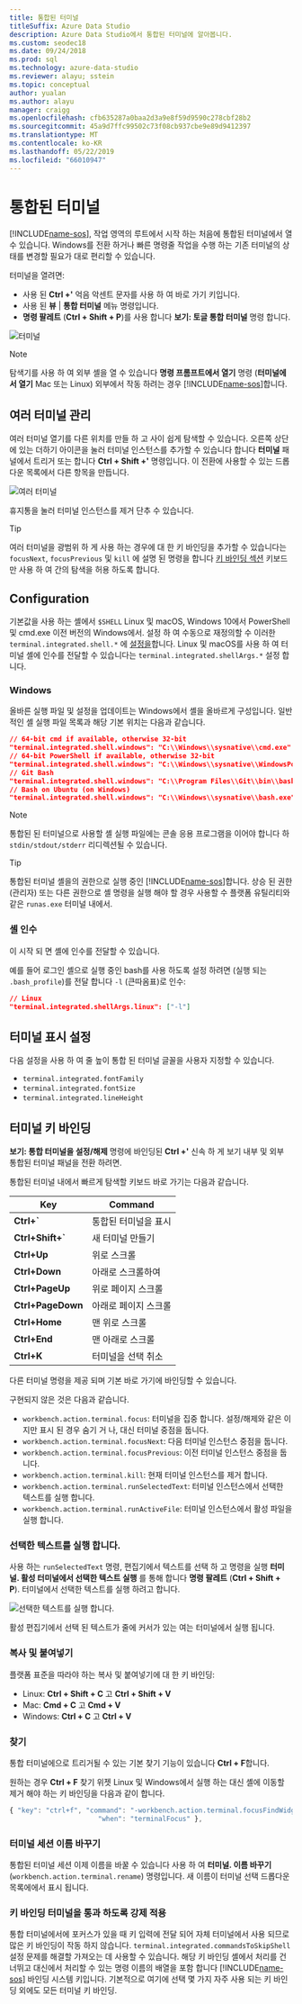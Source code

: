 ```yaml
---
title: 통합된 터미널
titleSuffix: Azure Data Studio
description: Azure Data Studio에서 통합된 터미널에 알아봅니다.
ms.custom: seodec18
ms.date: 09/24/2018
ms.prod: sql
ms.technology: azure-data-studio
ms.reviewer: alayu; sstein
ms.topic: conceptual
author: yualan
ms.author: alayu
manager: craigg
ms.openlocfilehash: cfb635287a0baa2d3a9e8f59d9590c278cbf28b2
ms.sourcegitcommit: 45a9d7ffc99502c73f08cb937cbe9e89d9412397
ms.translationtype: MT
ms.contentlocale: ko-KR
ms.lasthandoff: 05/22/2019
ms.locfileid: "66010947"
---
```

# <a name="integrated-terminal"></a>통합된 터미널

[!INCLUDE[name-sos](../includes/name-sos-short.md)], 작업 영역의 루트에서 시작 하는 처음에 통합된 터미널에서 열 수 있습니다. Windows를 전환 하거나 빠른 명령줄 작업을 수행 하는 기존 터미널의 상태를 변경할 필요가 대로 편리할 수 있습니다.

터미널을 열려면:

* 사용 된 **Ctrl +'** 억음 악센트 문자를 사용 하 여 바로 가기 키입니다.
* 사용 된 **뷰** | **통합 터미널** 메뉴 명령입니다.
* **명령 팔레트** (**Ctrl + Shift + P**)를 사용 합니다 **보기: 토글 통합 터미널** 명령 합니다.

![터미널](media/integrated-terminal/terminal-screen.png)

> [!NOTE]
> 탐색기를 사용 하 여 외부 셸을 열 수 있습니다 **명령 프롬프트에서 열기** 명령 (**터미널에서 열기** Mac 또는 Linux) 외부에서 작동 하려는 경우 [!INCLUDE[name-sos](../includes/name-sos-short.md)]합니다.

## <a name="managing-multiple-terminals"></a>여러 터미널 관리

여러 터미널 열기를 다른 위치를 만들 하 고 사이 쉽게 탐색할 수 있습니다. 오른쪽 상단에 있는 더하기 아이콘을 눌러 터미널 인스턴스를 추가할 수 있습니다 합니다 **터미널** 패널에서 트리거 또는 합니다 **Ctrl + Shift +'** 명령입니다. 이 전환에 사용할 수 있는 드롭다운 목록에서 다른 항목을 만듭니다.

![여러 터미널](media/integrated-terminal/terminal-multiple-instances.png)

휴지통을 눌러 터미널 인스턴스를 제거 단추 수 있습니다.

> [!TIP]
> 여러 터미널을 광범위 하 게 사용 하는 경우에 대 한 키 바인딩을 추가할 수 있습니다는 `focusNext`, `focusPrevious` 및 `kill` 에 설명 된 명령을 합니다 [키 바인딩 섹션](#key-bindings) 키보드만 사용 하 여 간의 탐색을 허용 하도록 합니다.

## <a name="configuration"></a>Configuration

기본값을 사용 하는 셸에서 `$SHELL` Linux 및 macOS, Windows 10에서 PowerShell 및 cmd.exe 이전 버전의 Windows에서. 설정 하 여 수동으로 재정의할 수 이러한 `terminal.integrated.shell.*` 에 [설정을](settings.md)합니다. Linux 및 macOS를 사용 하 여 터미널 셸에 인수를 전달할 수 있습니다는 `terminal.integrated.shellArgs.*` 설정 합니다.

### <a name="windows"></a>Windows

올바른 실행 파일 및 설정을 업데이트는 Windows에서 셸을 올바르게 구성입니다. 일반적인 셸 실행 파일 목록과 해당 기본 위치는 다음과 같습니다.

```json
// 64-bit cmd if available, otherwise 32-bit
"terminal.integrated.shell.windows": "C:\\Windows\\sysnative\\cmd.exe"
// 64-bit PowerShell if available, otherwise 32-bit
"terminal.integrated.shell.windows": "C:\\Windows\\sysnative\\WindowsPowerShell\\v1.0\\powershell.exe"
// Git Bash
"terminal.integrated.shell.windows": "C:\\Program Files\\Git\\bin\\bash.exe"
// Bash on Ubuntu (on Windows)
"terminal.integrated.shell.windows": "C:\\Windows\\sysnative\\bash.exe"
```

> [!NOTE]
> 통합된 된 터미널으로 사용할 셸 실행 파일에는 콘솔 응용 프로그램을 이어야 합니다 하 `stdin/stdout/stderr` 리디렉션될 수 있습니다.

> [!TIP]
> 통합된 터미널 셸을의 권한으로 실행 중인 [!INCLUDE[name-sos](../includes/name-sos-short.md)]합니다. 상승 된 권한 (관리자) 또는 다른 권한으로 셸 명령을 실행 해야 할 경우 사용할 수 플랫폼 유틸리티와 같은 `runas.exe` 터미널 내에서.

### <a name="shell-arguments"></a>셸 인수

이 시작 되 면 셸에 인수를 전달할 수 있습니다.

예를 들어 로그인 셸으로 실행 중인 bash를 사용 하도록 설정 하려면 (실행 되는 `.bash_profile`)를 전달 합니다 `-l` (큰따옴표)로 인수:

```json
// Linux
"terminal.integrated.shellArgs.linux": ["-l"]
```

## <a name="terminal-display-settings"></a>터미널 표시 설정

다음 설정을 사용 하 여 줄 높이 통합 된 터미널 글꼴을 사용자 지정할 수 있습니다.

* `terminal.integrated.fontFamily`
* `terminal.integrated.fontSize`
* `terminal.integrated.lineHeight`

## <a id="key-bindings"></a>터미널 키 바인딩

**보기: 통합 터미널을 설정/해제** 명령에 바인딩된 **Ctrl +'** 신속 하 게 보기 내부 및 외부 통합된 터미널 패널을 전환 하려면.

통합된 터미널 내에서 빠르게 탐색할 키보드 바로 가기는 다음과 같습니다.

|Key|Command|  
|---|---|  
|**Ctrl+\`**|통합된 터미널을 표시|  
|**Ctrl+Shift+\`**|새 터미널 만들기|  
|**Ctrl+Up**|위로 스크롤|  
|**Ctrl+Down**|아래로 스크롤하여|  
|**Ctrl+PageUp**|위로 페이지 스크롤|  
|**Ctrl+PageDown**|아래로 페이지 스크롤|  
|**Ctrl+Home**|맨 위로 스크롤|  
|**Ctrl+End**|맨 아래로 스크롤|  
|**Ctrl+K**|터미널을 선택 취소|  

다른 터미널 명령을 제공 되며 기본 바로 가기에 바인딩할 수 있습니다.

구현되지 않은 것은 다음과 같습니다.

* `workbench.action.terminal.focus`: 터미널을 집중 합니다. 설정/해제와 같은 이지만 표시 된 경우 숨기 거 나, 대신 터미널 중점을 둡니다.
* `workbench.action.terminal.focusNext`: 다음 터미널 인스턴스 중점을 둡니다.
* `workbench.action.terminal.focusPrevious`: 이전 터미널 인스턴스 중점을 둡니다.
* `workbench.action.terminal.kill`: 현재 터미널 인스턴스를 제거 합니다.
* `workbench.action.terminal.runSelectedText`: 터미널 인스턴스에서 선택한 텍스트를 실행 합니다.
* `workbench.action.terminal.runActiveFile`: 터미널 인스턴스에서 활성 파일을 실행 합니다.

### <a name="run-selected-text"></a>선택한 텍스트를 실행 합니다.

사용 하는 `runSelectedText` 명령, 편집기에서 텍스트를 선택 하 고 명령을 실행 **터미널. 활성 터미널에서 선택한 텍스트 실행** 를 통해 합니다 **명령 팔레트** (**Ctrl + Shift + P**). 터미널에서 선택한 텍스트를 실행 하려고 합니다.

![선택한 텍스트를 실행 합니다.](media/integrated-terminal/terminal_run_selected.png)

활성 편집기에서 선택 된 텍스트가 줄에 커서가 있는 여는 터미널에서 실행 됩니다.

### <a name="copy--paste"></a>복사 및 붙여넣기

플랫폼 표준을 따라야 하는 복사 및 붙여넣기에 대 한 키 바인딩:

* Linux: **Ctrl + Shift + C** 고 **Ctrl + Shift + V**
* Mac: **Cmd + C** 고 **Cmd + V**
* Windows: **Ctrl + C** 고 **Ctrl + V**

### <a name="find"></a>찾기

통합 터미널에으로 트리거될 수 있는 기본 찾기 기능이 있습니다 **Ctrl + F**합니다.

원하는 경우 **Ctrl + F** 찾기 위젯 Linux 및 Windows에서 실행 하는 대신 셸에 이동할 제거 해야 하는 키 바인딩을 다음과 같이 합니다.

```js
{ "key": "ctrl+f", "command": "-workbench.action.terminal.focusFindWidget",
                      "when": "terminalFocus" },
```

### <a name="rename-terminal-sessions"></a>터미널 세션 이름 바꾸기

통합된 터미널 세션 이제 이름을 바꿀 수 있습니다 사용 하 여 **터미널. 이름 바꾸기** (`workbench.action.terminal.rename`) 명령입니다. 새 이름이 터미널 선택 드롭다운 목록에에서 표시 됩니다.

### <a name="forcing-key-bindings-to-pass-through-the-terminal"></a>키 바인딩 터미널을 통과 하도록 강제 적용

통합 터미널에서에 포커스가 있을 때 키 입력에 전달 되어 자체 터미널에서 사용 되므로 많은 키 바인딩이 작동 하지 않습니다. `terminal.integrated.commandsToSkipShell` 설정 문제를 해결할 가져오는 데 사용할 수 있습니다. 해당 키 바인딩 셸에서 처리를 건너뛰고 대신에서 처리할 수 있는 명령 이름의 배열을 포함 합니다 [!INCLUDE[name-sos](../includes/name-sos-short.md)] 바인딩 시스템 키입니다. 기본적으로 여기에 선택 몇 가지 자주 사용 되는 키 바인딩 외에도 모든 터미널 키 바인딩.

